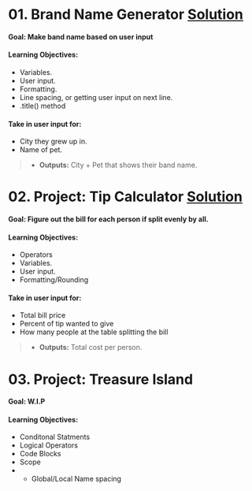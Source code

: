 # 01. Brand Name Generator [Solution](https://github.com/Jtrahan88/Python-Fundamentals/blob/main/01.%20Basic%20Syntax%2C%20Conditional%20Statements%20and%20Loops/01_Project_Band_Name_Generator.py)
#### Goal: Make band name based on user input
#### Learning Objectives:
 * Variables.
 * User input.
 * Formatting.
 * Line spacing, or getting user input on next line.
 * .title() method
#### Take in user input for:
 * City they grew up in.
 * Name of pet.
 > * **Outputs:** City + Pet that shows their band name.

# 02. Project: Tip Calculator [Solution](https://github.com/Jtrahan88/Python-Fundamentals/blob/main/01.%20Basic%20Syntax%2C%20Conditional%20Statements%20and%20Loops/2_Project_Tip_Calculator.py)
#### Goal: Figure out the bill for each person if split evenly by all.
#### Learning Objectives:
 * Operators
 * Variables.
 * User input.
 * Formatting/Rounding
 
#### Take in user input for:
 * Total bill price
 * Percent of tip wanted to give
 * How many people at the table splitting the bill
 > * **Outputs:** Total cost per person.

# 03. Project: Treasure Island
#### Goal: W.I.P
#### Learning Objectives:
 * Conditonal Statments
 * Logical Operators
 * Code Blocks
 * Scope
 * * Global/Local Name spacing


